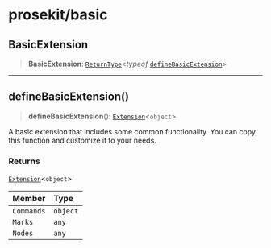 # prosekit/basic

<a id="BasicExtension" name="BasicExtension"></a>

## BasicExtension

> **BasicExtension**: [`ReturnType`](https://www.typescriptlang.org/docs/handbook/utility-types.html#returntypetype)\<*typeof* [`defineBasicExtension`](basic.md#defineBasicExtension)\>

***

<a id="defineBasicExtension" name="defineBasicExtension"></a>

## defineBasicExtension()

> **defineBasicExtension**(): [`Extension`](core.md#ExtensionT)\<`object`\>

A basic extension that includes some common functionality. You can copy this
function and customize it to your needs.

### Returns

[`Extension`](core.md#ExtensionT)\<`object`\>

| Member | Type |
| :------ | :------ |
| `Commands` | `object` |
| `Marks` | `any` |
| `Nodes` | `any` |
